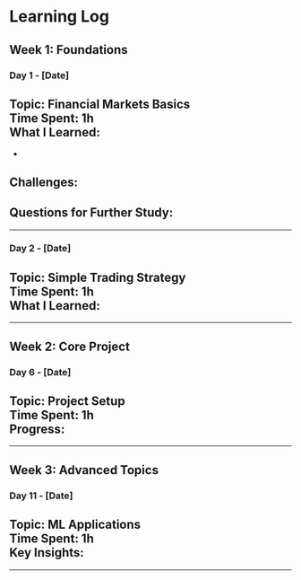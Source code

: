 # Learning Log

## Week 1: Foundations

### Day 1 - [Date]
**Topic**: Financial Markets Basics  
**Time Spent**: 1h  
**What I Learned**:
- 
- 

**Challenges**:
- 

**Questions for Further Study**:
- 

---

### Day 2 - [Date]
**Topic**: Simple Trading Strategy  
**Time Spent**: 1h  
**What I Learned**:
- 

---

## Week 2: Core Project

### Day 6 - [Date]
**Topic**: Project Setup  
**Time Spent**: 1h  
**Progress**:
- 

---

## Week 3: Advanced Topics

### Day 11 - [Date]
**Topic**: ML Applications  
**Time Spent**: 1h  
**Key Insights**:
- 

---
